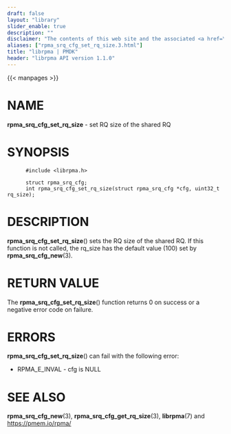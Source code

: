 ```yaml
---
draft: false
layout: "library"
slider_enable: true
description: ""
disclaimer: "The contents of this web site and the associated <a href=\"https://github.com/pmem\">GitHub repositories</a> are BSD-licensed open source."
aliases: ["rpma_srq_cfg_set_rq_size.3.html"]
title: "librpma | PMDK"
header: "librpma API version 1.1.0"
---
```

{{< manpages >}}

[comment]: <> (SPDX-License-Identifier: BSD-3-Clause)
[comment]: <> (Copyright 2020-2023, Intel Corporation)

# NAME

**rpma_srq_cfg_set_rq_size** - set RQ size of the shared RQ

# SYNOPSIS

          #include <librpma.h>

          struct rpma_srq_cfg;
          int rpma_srq_cfg_set_rq_size(struct rpma_srq_cfg *cfg, uint32_t rq_size);

# DESCRIPTION

**rpma_srq_cfg_set_rq_size**() sets the RQ size of the shared RQ. If
this function is not called, the rq_size has the default value (100) set
by **rpma_srq_cfg_new**(3).

# RETURN VALUE

The **rpma_srq_cfg_set_rq_size**() function returns 0 on success or a
negative error code on failure.

# ERRORS

**rpma_srq_cfg_set_rq_size**() can fail with the following error:

-   RPMA_E\_INVAL - cfg is NULL

# SEE ALSO

**rpma_srq_cfg_new**(3), **rpma_srq_cfg_get_rq_size**(3), **librpma**(7)
and https://pmem.io/rpma/
